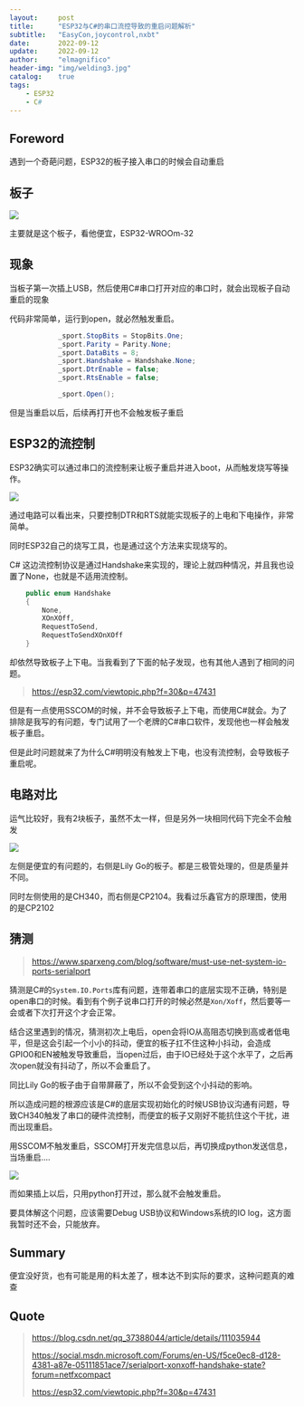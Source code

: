 ```yaml
---
layout:     post
title:      "ESP32与C#的串口流控导致的重启问题解析"
subtitle:   "EasyCon,joycontrol,nxbt"
date:       2022-09-12
update:     2022-09-12
author:     "elmagnifico"
header-img: "img/welding3.jpg"
catalog:    true
tags:
    - ESP32
    - C#
---
```


## Foreword

遇到一个奇葩问题，ESP32的板子接入串口的时候会自动重启



## 板子

![](https://img.elmagnifico.tech/static/upload/elmagnifico/202209120023808.png)

主要就是这个板子，看他便宜，ESP32-WROOm-32



## 现象

当板子第一次插上USB，然后使用C#串口打开对应的串口时，就会出现板子自动重启的现象

代码非常简单，运行到open，就必然触发重启。

```c#
            _sport.StopBits = StopBits.One;
            _sport.Parity = Parity.None;
            _sport.DataBits = 8;
            _sport.Handshake = Handshake.None;
            _sport.DtrEnable = false;
            _sport.RtsEnable = false;

            _sport.Open();
```

但是当重启以后，后续再打开也不会触发板子重启



## ESP32的流控制

ESP32确实可以通过串口的流控制来让板子重启并进入boot，从而触发烧写等操作。

![](https://img.elmagnifico.tech/static/upload/elmagnifico/202209120028051.png)

通过电路可以看出来，只要控制DTR和RTS就能实现板子的上电和下电操作，非常简单。

同时ESP32自己的烧写工具，也是通过这个方法来实现烧写的。



C# 这边流控制协议是通过Handshake来实现的，理论上就四种情况，并且我也设置了None，也就是不适用流控制。

```c#
    public enum Handshake
    {
        None,
        XOnXOff,
        RequestToSend,
        RequestToSendXOnXOff
    }
```

却依然导致板子上下电。当我看到了下面的帖子发现，也有其他人遇到了相同的问题。

> https://esp32.com/viewtopic.php?f=30&p=47431

但是有一点使用SSCOM的时候，并不会导致板子上下电，而使用C#就会。为了排除是我写的有问题，专门试用了一个老牌的C#串口软件，发现他也一样会触发板子重启。

但是此时问题就来了为什么C#明明没有触发上下电，也没有流控制，会导致板子重启呢。



## 电路对比

运气比较好，我有2块板子，虽然不太一样，但是另外一块相同代码下完全不会触发

![](https://img.elmagnifico.tech/static/upload/elmagnifico/202209120039875.png)

左侧是便宜的有问题的，右侧是Lily Go的板子。都是三极管处理的，但是质量并不同。

同时左侧使用的是CH340，而右侧是CP2104。我看过乐鑫官方的原理图，使用的是CP2102



## 猜测

> https://www.sparxeng.com/blog/software/must-use-net-system-io-ports-serialport

猜测是C#的`System.IO.Ports`库有问题，连带着串口的底层实现不正确，特别是open串口的时候。看到有个例子说串口打开的时候必然是`Xon/Xoff`，然后要等一会或者下次打开这个才会正常。

结合这里遇到的情况，猜测初次上电后，open会将IO从高阻态切换到高或者低电平，但是这会引起一个小小的抖动，便宜的板子扛不住这种小抖动，会造成GPIO0和EN被触发导致重启，当open过后，由于IO已经处于这个水平了，之后再次open就没有抖动了，所以不会重启了。

同比Lily Go的板子由于自带屏蔽了，所以不会受到这个小抖动的影响。

所以造成问题的根源应该是C#的底层实现初始化的时候USB协议沟通有问题，导致CH340触发了串口的硬件流控制，而便宜的板子又刚好不能抗住这个干扰，进而出现重启。



用SSCOM不触发重启，SSCOM打开发完信息以后，再切换成python发送信息，当场重启....

![](https://img.elmagnifico.tech/static/upload/elmagnifico/202209122120737.png)

而如果插上以后，只用python打开过，那么就不会触发重启。



要具体解这个问题，应该需要Debug USB协议和Windows系统的IO log，这方面我暂时还不会，只能放弃。



## Summary

便宜没好货，也有可能是用的料太差了，根本达不到实际的要求，这种问题真的难查



## Quote

> https://blog.csdn.net/qq_37388044/article/details/111035944
>
> https://social.msdn.microsoft.com/Forums/en-US/f5ce0ec8-d128-4381-a87e-05111851ace7/serialport-xonxoff-handshake-state?forum=netfxcompact
>
> https://esp32.com/viewtopic.php?f=30&p=47431
